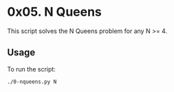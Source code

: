 # 0x05. N Queens

This script solves the N Queens problem for any N >= 4.

## Usage

To run the script:

```bash
./0-nqueens.py N
````
